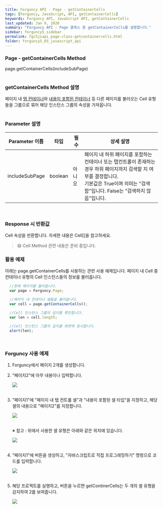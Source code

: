 ```yaml
---
title: Forguncy API - Page - getContainerCells
tags: [Forguncy, JavaScript, API, getContainerCells]
keywords: Forguncy API, JavaScript API, getContainerCells
last_updated: Jan 9, 2020
summary: "Forguncy API - Page 클래스 중 getContainerCells를 설명합니다."
sidebar: forguncy5_sidebar
permalink: fgc5jsapi_page-class-getcontainercells.html
folder: forguncy5_03_javascript_api
---
```


### Page - getContainerCells Method
page.getContainerCells(includeSubPage)
<br /><br />

### getContainerCells Method 설명
페이지 내 [탭 컨테이너]()와 [내용이 포함된 컨테이너]() 등 다른 페이지를 불러오는 Cell 유형들을 그룹으로 묶어 해당 인스턴스 그룹의 속성을 가져옵니다.
<br /><br />

### Parameter 설명

| Parameter 이름 | 타입 | 필수 | 상세 설명 |
| --- | --- | --- | --- |
| includeSubPage | boolean | 아니오 | 페이지 내 하위 페이지를 포함하는 컨테이너 또는 탭컨트롤이 존재하는 경우 하위 페이지까지 검색할 지 여부를 결정합니다. <br />기본값은 True이며 의미는 "검색함"입니다. False는 "검색하지 않음"입니다. |

<br />

### Response 시 반환값
Cell 속성을 반환합니다. 자세한 내용은 Cell[]을 참고하세요.

> 😄 Cell Method 관련 내용은 준비 중입니다.

<!-- <br /><br /> 위 memo를 삭제할 때 comment 제거 -->

### 활용 예제
아래는 page.getContainerCells를 사용하는 관련 사용 예제입니다. 페이지 내 Cell 중 컨테이너 유형의 Cell 인스턴스들의 정보를 불러옵니다.
<br />

~~~javascript
  //현재 페이지를 불러옵니다.
  var page = Forguncy.Page;

  //페이지 내 컨테이너 셀들을 불러옵니다.
  var cell = page.getContainerCells();

  //Cell 인스턴스 그룹의 길이를 확인합니다.
  var len = cell.length;
  
  //Cell 인스턴스 그룹의 길이를 화면에 표시합니다.
  alert(len);
~~~

<br />

### Forguncy 사용 예제

1. Forguncy에서 페이지 2개를 생성합니다. 

2. "페이지2"에 아무 내용이나 입력합니다.

    ![]({{site.url}}/images/forguncy5/ex-ss_page-getcontainercells01.png)
    <br /><br />

3. "페이지1"에 "페이지 내 탭 컨트롤 셀"과 "내용이 포함된 셀 타입"을 지정하고, 해당 셀의 내용으로 "페이지2"를 지정합니다.

    ![]({{site.url}}/images/forguncy5/ex-ss_page-getcontainercells02.png)
    <br /><br />

    ※ 참고 : 위에서 사용한 셀 유형은 아래와 같은 위치에 있습니다.

    ![]({{site.url}}/images/forguncy5/ex-ss_page-getcontainercells04.png)
    <br /><br />

4. "페이지1"에 버튼을 생성하고, "자바스크립트로 직접 프로그래밍하기" 명령으로 코드를 입력합니다.

    ![]({{site.url}}/images/forguncy5/ex-ss_page-getcontainercells03.png)
    <br /><br />

5. 해당 프로젝트를 실행하고, 버튼을 누르면 getContinerCells는 두 개의 셀 유형을 감지하여 2를 보여줍니다.

    ![]({{site.url}}/images/forguncy5/ex-ss_page-getcontainercells05.png)

<br /><br />